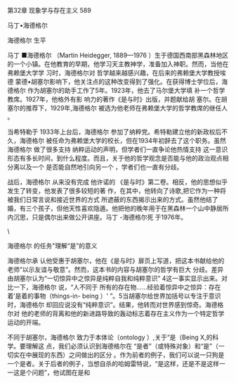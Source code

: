 第32章 现象学与存在主义 589

马丁•海德格尔

海德格尔 生平

马丁 ■海德格尔 （Martin  Heidegger,  1889—1976 ）生于德国西南部黑森林地区的一个小镇。在他教育的早期，他学习天主教神学，准备加入神职。然而，当他在弗赖堡大学学 习时，海德格尔对 哲学越来越感兴趣，在后来的弗赖堡大学教授埃德 蒙德•胡塞尔影响下，他关注点的这种改变得到了强化。在获得博士学位后，海德格尔 作为胡塞尔的助手工作了5年。1923年，他去了马尔堡大学填 补一个哲学教席。1927年，他格外有影 响力的著作《是与时》出版，并题献给胡 塞尔。在胡塞尔的推荐下，1929年,海德格尔 被选为他老师在弗赖堡大学的哲学教席的继任人 。

当希特勒于 1933年上台后，海德格尔 参加了纳粹党。希特勒建立他的新政权后不久，海德格尔 被任命为弗赖堡大学的校长，但在1934年初辞去了这个职务。虽然海德格尔 做了很多支持 纳粹运动的声明，但学者们一直争论他热情支持 这一意识形态有多长时间，到什么程度。而且，关于他的哲学观念是否能与他的政治观点相分离以及一个 是否能自然地引向另一个 ，学者们也一直有分歧。

战后，海德格尔 从来没有完成 他许诺的 《是与时》第二卷。相反，他的思想似乎发生了转变，他发表了很多较短的著 作，在其中，他转向了诗歌,把它作为一种将被我们日常言说和接近世界的方式 所遮蔽的东西揭示出来的方式。虽然他结了婚，有三个孩子，但他天性喜欢隐遁。他把他的晚年用于在黑森林一个山中静居所内沉思，只是偶尔出来做公开讲座。马丁 -海德格尔死 于1976年。

\

海德格尔 的任务"理解“是”的意义

海德格尔承 认他受惠于胡塞尔，他在《是与时》扉页上写道，把这本书献给他的老师“以示友谊与敬意”。然而，这本书的内容与胡塞尔的哲学有巨大 分歧。差异由胡塞尔认为“一切惊异中之惊异是纯粹自我和纯粹意识” 4这一事实显示出来。对比一下，海德格尔 说，“人不同于 所有的存在物……经验着惊异中之惊异：存在着’是着的事物（things-in- being ）' ”。5当胡塞尔给世界加括号以专注于意识时，海德格尔 却回应说没有“纯粹意识”。结果，他转而对世界感到惊奇。海德格尔对 他的老师的背离和他的新进路导致的轰动标志着存在主义作为一个特定哲学运动的开端。

不同于胡塞尔，海德格尔 致力于本体论（ontology ）,关于“是（Being  X,的科学。要理解这 点，我们必须认识到海德格尔在 “是者”（或特殊对象）和“是”（一切实在中展现的东西）之间做出的区分 。作为前者的例子，我们可以说一只狗是一个是者。关于后者的例子，当想自杀的哈姆雷特说，“是这样，还是不是这样一一这是个问题”，他试图在是和
